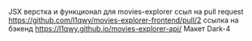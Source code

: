 JSX верстка  и функционал для movies-explorer
ссыл на pull request https://github.com/l1qwy/movies-explorer-frontend/pull/2
ссылка на бэкенд https://l1qwy.github.io/movies-explorer-api/
Макет Dark-4